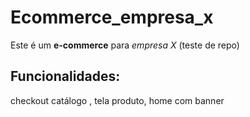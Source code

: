 # Ecommerce_empresa_x

Este é um **e-commerce** para *empresa X* (teste de repo)

## Funcionalidades:

checkout catálogo , tela produto, home com banner







